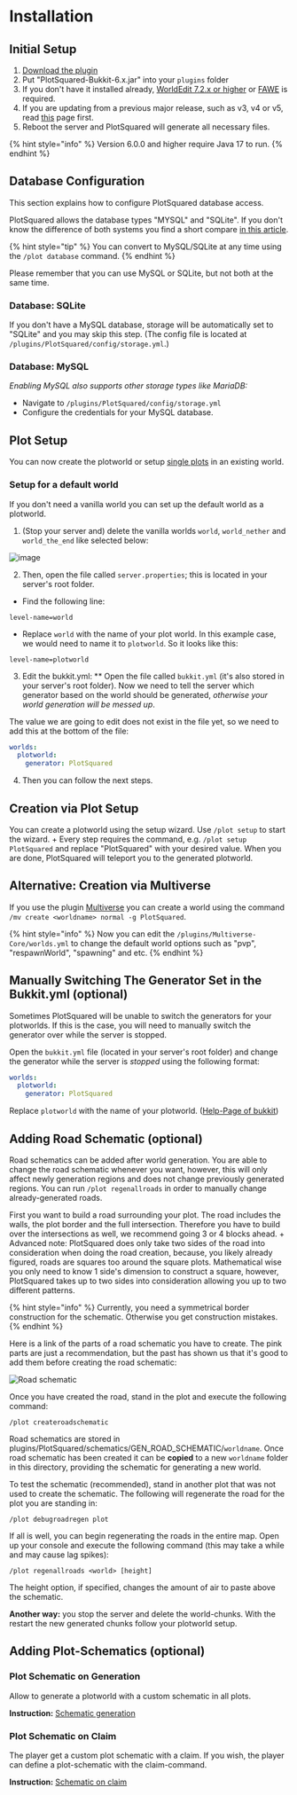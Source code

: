 # Installation

## Initial Setup

1. [Download the plugin](https://www.spigotmc.org/resources/77506)
2. Put "PlotSquared-Bukkit-6.x.jar" into your `plugins` folder
3. If you don't have it installed already, [WorldEdit 7.2.x or higher](https://dev.bukkit.org/projects/worldedit/files) or [FAWE](https://www.spigotmc.org/resources/13932) is required.
4. If you are updating from a previous major release, such as v3, v4 or v5, read [this](migrating-from-an-older-major-release.md) page first.
5. Reboot the server and PlotSquared will generate all necessary files.

{% hint style="info" %}
Version 6.0.0 and higher require Java 17 to run.
{% endhint %}

## Database Configuration

This section explains how to configure PlotSquared database access.

PlotSquared allows the database types "MYSQL" and "SQLite". If you don't know the difference of both systems you find a short compare [in this article](https://dzone.com/articles/sqlite-vs-mysql).

{% hint style="tip" %}
You can convert to MySQL/SQLite at any time using the `/plot database` command.
{% endhint %}

Please remember that you can use MySQL or SQLite, but not both at the same time.

### Database: SQLite

If you don't have a MySQL database, storage will be automatically set to "SQLite" and you may skip this step.
(The config file is located at `/plugins/PlotSquared/config/storage.yml`.)

### Database: MySQL

*Enabling MySQL also supports other storage types like MariaDB:*

* Navigate to `/plugins/PlotSquared/config/storage.yml`
* Configure the credentials for your MySQL database.

## Plot Setup

You can now create the plotworld or setup [single plots](../customization/single-plot-area.md) in an existing world.

### Setup for a default world

If you don't need a vanilla world you can set up the default world as a plotworld.

1. (Stop your server and) delete the vanilla worlds `world`, `world_nether` and `world_the_end` like selected below:

![image](https://i.imgur.com/6kAMx34.png)

2. Then, open the file called `server.properties`; this is located in your server's root folder.

- Find the following line:

```text
level-name=world
```

- Replace `world` with the name of your plot world. In this example case, we would need to name it to `plotworld`.
So it looks like this:

```text
level-name=plotworld
```

3. Edit the bukkit.yml:
 ** Open the file called `bukkit.yml` (it's also stored in your server's root folder). Now we need to tell the server which generator based on the world should be generated, *otherwise your world generation will be messed up*.

The value we are going to edit does not exist in the file yet, so we need to add this at the bottom of the file:

```yaml
worlds:
  plotworld:
    generator: PlotSquared
```

4. Then you can follow the next steps.

## Creation via Plot Setup

You can create a plotworld using the setup wizard. Use `/plot setup` to start the wizard.  +
Every step requires the command, e.g. `/plot setup PlotSquared` and replace "PlotSquared" with your desired value.
When you are done, PlotSquared will teleport you to the generated plotworld.

## Alternative: Creation via Multiverse

If you use the plugin [Multiverse](https://dev.bukkit.org/projects/multiverse-core) you can create a world using the command `/mv create <worldname> normal -g PlotSquared`.

{% hint style="info" %}
Now you can edit the `/plugins/Multiverse-Core/worlds.yml` to change the default world options such as "pvp", "respawnWorld", "spawning" and etc.
{% endhint %}

## Manually Switching The Generator Set in the Bukkit.yml (optional)

Sometimes PlotSquared will be unable to switch the generators for your plotworlds. If this is the case, you will need to manually switch the generator over while the server is stopped.

Open the `bukkit.yml` file (located in your server's root folder) and change the generator while the server is *stopped* using the following format:

```yaml
worlds:
  plotworld:
    generator: PlotSquared
```

Replace `plotworld` with the name of your plotworld. ([Help-Page of bukkit](https://bukkit.gamepedia.com/Bukkit.yml#.2AOPTIONAL.2A_worlds))

## Adding Road Schematic (optional)

Road schematics can be added after world generation. You are able to change the road schematic whenever you want, however, this will only affect newly generation regions and does not change previously generated regions. You can run `/plot regenallroads` in order to manually change already-generated roads.

First you want to build a road surrounding your plot. The road includes the walls, the plot border and the full intersection. Therefore you have to build over the intersections as well, we recommend going 3 or 4 blocks ahead.  +
Advanced note: PlotSquared does only take two sides of the road into consideration when doing the road creation, because, you likely already figured, roads are squares too around the square plots. Mathematical wise you only need to know 1 side's dimension to construct a square, however, PlotSquared takes up to two sides into consideration allowing you up to two different patterns.

{% hint style="info" %}
Currently, you need a symmetrical border construction for the schematic. Otherwise you get construction mistakes.
{% endhint %}

Here is a link of the parts of a road schematic you have to create. The pink parts are just a recommendation, but the past has shown us that it's good to add them before creating the road schematic:

![Road schematic](https://i.imgur.com/ISPEJPC.png)

Once you have created the road, stand in the plot and execute the following command:

`/plot createroadschematic`

Road schematics are stored in plugins/PlotSquared/schematics/GEN_ROAD_SCHEMATIC/`worldname`. Once road schematic has been created it can be **copied** to a new `worldname` folder in this directory, providing the schematic for generating a new world.

To test the schematic (recommended), stand in another plot that was not used to create the schematic. The following will regenerate the road for the plot you are standing in:

`/plot debugroadregen plot`

If all is well, you can begin regenerating the roads in the entire map. Open up your console and execute the following command (this may take a while and may cause lag spikes):

`/plot regenallroads <world> [height]`

The height option, if specified, changes the amount of air to paste above the schematic.

**Another way:** you stop the server and delete the world-chunks. With the restart the new generated chunks follow your plotworld setup.

## Adding Plot-Schematics (optional)

### Plot Schematic on Generation

Allow to generate a plotworld with a custom schematic in all plots.

**Instruction:** [Schematic generation](../schematics/schematic-generation.md)

### Plot Schematic on Claim

The player get a custom plot schematic with a claim. If you wish, the player can define a plot-schematic with the claim-command.

**Instruction:** [Schematic on claim](../schematics/schematic-on-claim.md)
